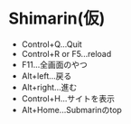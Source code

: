 # Shimarin(仮)
- Control+Q...Quit
- Control+R or F5...reload
- F11...全画面のやつ
- Alt+left...戻る
- Alt+right...進む
- Control+H...サイトを表示
- Alt+Home...Submarinのtop